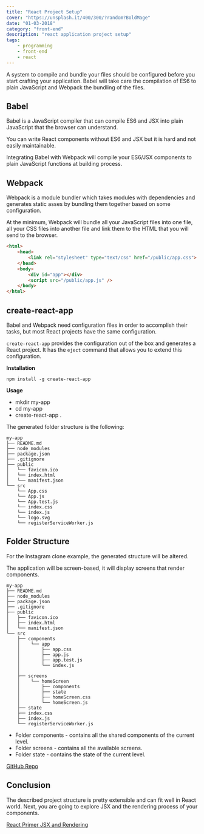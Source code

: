 ```yaml
---
title: "React Project Setup"
cover: "https://unsplash.it/400/300/?random?BoldMage"
date: "01-03-2018"
category: "front-end"
description: "react application project setup"
tags:
    - programming
    - front-end
    - react
---
```


A system to compile and bundle your files should be configured before you start crafting your application. Babel will take care the compilation of ES6 to plain JavaScript and Webpack the bundling of the files.

## Babel

Babel is a JavaScript compiler that can compile ES6 and JSX into plain JavaScript that the browser can understand.

You can write React components without ES6 and JSX but it is hard and not easily maintainable.

Integrating Babel with Webpack will compile your ES6/JSX components to plain JavaScript functions at building process.

## Webpack

Webpack is a module bundler which takes modules with dependencies and generates static asses by bundling them together based on some configuration.

At the minimum, Webpack will bundle all your JavaScript files into one file, all your CSS files into another file and link them to the HTML that you will send to the browser.

```html
<html>
    <head>
        <link rel="stylesheet" type="text/css" href="/public/app.css">
    </head>
    <body>
        <div id="app"></div>
        <script src="/public/app.js" />
    </body>
</html>
```

## create-react-app

Babel and Webpack need configuration files in order to accomplish their tasks, but most React projects have the same configuration.

`create-react-app` provides the configuration out of the box and generates a React project. It has the `eject` command that allows you to extend this configuration.

**Installation**

`npm install -g create-react-app`

**Usage**

* mkdir my-app
* cd my-app
* create-react-app .

The generated folder structure is the following:

```
my-app
├── README.md
├── node_modules
├── package.json
├── .gitignore
├── public
│   └── favicon.ico
│   └── index.html
│   └── manifest.json
└── src
    └── App.css
    └── App.js
    └── App.test.js
    └── index.css
    └── index.js
    └── logo.svg
    └── registerServiceWorker.js
```

## Folder Structure

For the Instagram clone example, the generated structure will be altered.

The application will be screen-based, it will display screens that render components.

```
my-app
├── README.md
├── node_modules
├── package.json
├── .gitignore
├── public
│   ├── favicon.ico
│   ├── index.html
│   └── manifest.json
└── src
    ├── components
    │    └── app
    │        ├── app.css
    │        ├── app.js
    │        ├── app.test.js
    │        └── index.js
    │
    ├── screens
    │    └── homeScreen
    │        ├── components
    │        ├── state
    │        ├── homeScreen.css
    │        └── homeScreen.js
    ├── state
    ├── index.css
    ├── index.js
    └── registerServiceWorker.js
```

* Folder components - contains all the shared components of the current level.
* Folder screens - contains all the available screens.
* Folder state - contains the state of the current level.

<a class="link-flatmaterial" href="https://github.com/sartios/react-app-example/tree/react-project-structure" target="_blank">
  <i class="fab fa-github-alt"></i>
  GitHub Repo
</a>

## Conclusion

The described project structure is pretty extensible and can fit well in React world. Next, you are going to explore JSX and the rendering process of your components.

<div class="post-btns-container">
<a class="btn-flatmaterial" href="/react-primer">
  <i class="fas fa-angle-left"></i>
  React Primer
</a>
<a class="btn-material next-btn" href="/react-jsx-and-rendering">
  JSX and Rendering
  <i class="fas fa-angle-right"></i>
</a>
</div>
